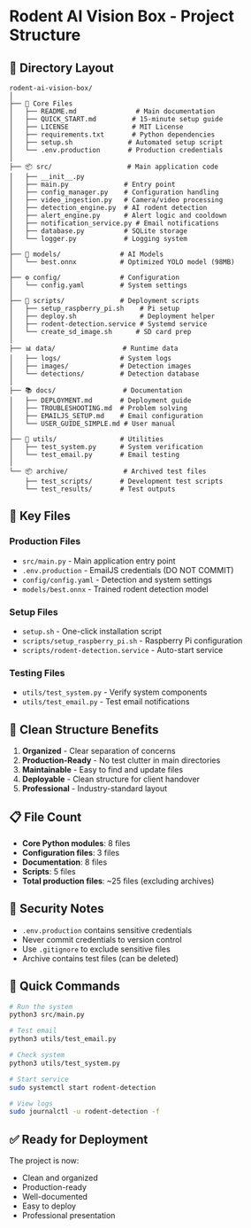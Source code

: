 # Rodent AI Vision Box - Project Structure

## 📁 Directory Layout

```
rodent-ai-vision-box/
│
├── 📄 Core Files
│   ├── README.md               # Main documentation
│   ├── QUICK_START.md         # 15-minute setup guide
│   ├── LICENSE                # MIT License
│   ├── requirements.txt       # Python dependencies
│   ├── setup.sh              # Automated setup script
│   └── .env.production       # Production credentials
│
├── 📦 src/                   # Main application code
│   ├── __init__.py
│   ├── main.py              # Entry point
│   ├── config_manager.py    # Configuration handling
│   ├── video_ingestion.py   # Camera/video processing
│   ├── detection_engine.py  # AI rodent detection
│   ├── alert_engine.py      # Alert logic and cooldown
│   ├── notification_service.py # Email notifications
│   ├── database.py          # SQLite storage
│   └── logger.py            # Logging system
│
├── 🎯 models/               # AI Models
│   └── best.onnx           # Optimized YOLO model (98MB)
│
├── ⚙️ config/               # Configuration
│   └── config.yaml         # System settings
│
├── 🔧 scripts/              # Deployment scripts
│   ├── setup_raspberry_pi.sh    # Pi setup
│   ├── deploy.sh                # Deployment helper
│   ├── rodent-detection.service # Systemd service
│   └── create_sd_image.sh      # SD card prep
│
├── 📊 data/                 # Runtime data
│   ├── logs/               # System logs
│   ├── images/             # Detection images
│   └── detections/         # Detection database
│
├── 📚 docs/                 # Documentation
│   ├── DEPLOYMENT.md       # Deployment guide
│   ├── TROUBLESHOOTING.md  # Problem solving
│   ├── EMAILJS_SETUP.md    # Email configuration
│   └── USER_GUIDE_SIMPLE.md # User manual
│
├── 🧪 utils/                # Utilities
│   ├── test_system.py      # System verification
│   └── test_email.py       # Email testing
│
└── 📦 archive/              # Archived test files
    ├── test_scripts/       # Development test scripts
    └── test_results/       # Test outputs
```

## 🚀 Key Files

### Production Files
- `src/main.py` - Main application entry point
- `.env.production` - EmailJS credentials (DO NOT COMMIT)
- `config/config.yaml` - Detection and system settings
- `models/best.onnx` - Trained rodent detection model

### Setup Files
- `setup.sh` - One-click installation script
- `scripts/setup_raspberry_pi.sh` - Raspberry Pi configuration
- `scripts/rodent-detection.service` - Auto-start service

### Testing Files
- `utils/test_system.py` - Verify system components
- `utils/test_email.py` - Test email notifications

## 🎯 Clean Structure Benefits

1. **Organized** - Clear separation of concerns
2. **Production-Ready** - No test clutter in main directories
3. **Maintainable** - Easy to find and update files
4. **Deployable** - Clean structure for client handover
5. **Professional** - Industry-standard layout

## 📋 File Count

- **Core Python modules**: 8 files
- **Configuration files**: 3 files
- **Documentation**: 8 files
- **Scripts**: 5 files
- **Total production files**: ~25 files (excluding archives)

## 🔐 Security Notes

- `.env.production` contains sensitive credentials
- Never commit credentials to version control
- Use `.gitignore` to exclude sensitive files
- Archive contains test files (can be deleted)

## 🏃 Quick Commands

```bash
# Run the system
python3 src/main.py

# Test email
python3 utils/test_email.py

# Check system
python3 utils/test_system.py

# Start service
sudo systemctl start rodent-detection

# View logs
sudo journalctl -u rodent-detection -f
```

## ✅ Ready for Deployment

The project is now:
- Clean and organized
- Production-ready
- Well-documented
- Easy to deploy
- Professional presentation